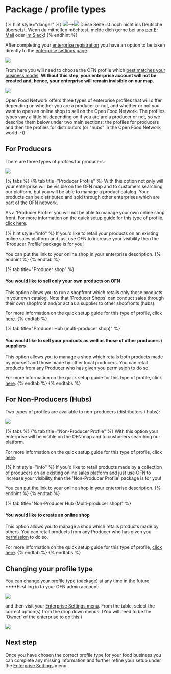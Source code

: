 # Package / profile types

{% hint style="danger" %}
![](https://firebasestorage.googleapis.com/v0/b/gitbook-28427.appspot.com/o/assets%2F-L9rgk4wEweX_zxXIzmW%2F-LpeYcYHvFT89zDzVlG4%2F-LpeZq2i0oaAbNYfYfu5%2FCapture%20du%202019-09-26%2000-38-19.png?alt=media&token=aef3eea2-4d60-4d24-99ec-6edbda36b45c)--&gt;​![](https://firebasestorage.googleapis.com/v0/b/gitbook-28427.appspot.com/o/assets%2F-L9rgk4wEweX_zxXIzmW%2F-MdHZQzZkj-9uNA4c3qD%2F-MdIF6yxdsNWC5BK3awW%2FFlagge%20Deutschland.jpg?alt=media&token=9bbe895b-2aa1-40da-8221-01fb74558b92) Diese Seite ist noch nicht ins Deutsche übersetzt. Wenn du mithelfen möchtest, melde dich gerne bei uns [per E-Mail](mailto:konrad@openfoodnetwork.de) oder [im Slack](https://join.slack.com/t/openfoodnetwork/shared_invite/zt-9sjkjdlu-r02kUMP1zbrTgUhZhYPF~A)!
{% endhint %}

After completing your [enterprise registration](../register-and-create-your-profile.md) you have an option to be taken directly to the [enterprise settings page](enterprise-settings.md).

![](../../.gitbook/assets/newregister.jpg)

From here you will need to choose the OFN profile which [best matches your business model](../../your-quick-start-on-ofn-given-who-you-are.md). **Without this step, your enterprise account will not be created and, hence, your enterprise will remain invisible on our map.** 

![](../../.gitbook/assets/newchoose.jpg)

Open Food Network offers three types of enterprise profiles that will differ depending on whether you are a producer or not, and whether or not you want to open an online shop to sell on the Open Food Network. The profiles types vary a little bit depending on if you are are a producer or not, so we describe them below under two main sections: the profiles for producers and then the profiles for distributors \(or "hubs" in the Open Food Network world :-\)\).

## For Producers

There are three types of profiles for producers:

![](../../.gitbook/assets/prod_choosenew.jpg)

{% tabs %}
{% tab title="Producer Profile" %}
With this option not only will your enterprise will be visible on the OFN map and to customers searching our platform, but you will be able to manage a product catalog. Your products can be distributed and sold through other enterprises which are part of the OFN network. 

As a 'Producer Profile' you will not be able to manage your own online shop front. For more information on the quick setup guide for this type of profile, [click here](../../quick-start-guides/).

{% hint style="info" %}
If you'd like to retail your products on an existing online sales platform and just use OFN to increase your visibility then the 'Producer Profile' package is for you!

You can put the link to your online shop in your enterprise description.
{% endhint %}
{% endtab %}

{% tab title="Producer shop" %}
#### You would like to sell only your own products on OFN

This option allows you to run a shopfront which retails only those products in your own catalog. Note that 'Producer Shops' can conduct sales through their own shopfront and/or act as a supplier to other shopfronts \(hubs\). 

For more information on the quick setup guide for this type of profile, click [here](../../quick-start-guides/).
{% endtab %}

{% tab title="Producer Hub \(multi-producer shop\)" %}
#### You would like to sell your products as well as those of other producers / suppliers 

This option allows you to manage a shop which retails both products made by yourself and those made by other local producers.  You can retail products from any Producer who has given you [permission](create-or-connect-with-your-supplying-producers.md) to do so. 

 For more information on the quick setup guide for this type of profile, click [here](../../quick-start-guides/).
{% endtab %}
{% endtabs %}

## For Non-Producers \(Hubs\)

Two types of profiles are available to non-producers \(distributors / hubs\):

![](../../.gitbook/assets/nonprod_new.jpg)

{% tabs %}
{% tab title="Non-Producer Profile" %}
With this option your enterprise will be visible on the OFN map and to customers searching our platform. 

For more information on the quick setup guide for this type of profile, click [here](../../quick-start-guides/).

{% hint style="info" %}
If you'd like to retail products made by a collection of producers on an existing online sales platform and just use OFN to increase your visibility then the 'Non-Producer Profile' package is for you!

You can put the link to your online shop in your enterprise description.
{% endhint %}
{% endtab %}

{% tab title="Non-Producer Hub \(Multi-producer shop\)" %}
#### You would like to create an online shop

This option allows you to manage a shop which retails products made by others. You can retail products from any Producer who has given you [permission](create-or-connect-with-your-supplying-producers.md) to do so. 

 For more information on the quick setup guide for this type of profile, [click here](../../quick-start-guides/multi-producers-shop-hub-quick-setup-guide.md).
{% endtab %}
{% endtabs %}

## Changing your profile type

You can change your profile type \(package\) at any time in the future.  ****First log in to your OFN admin account:

![](../../.gitbook/assets/access1%20%282%29%20%282%29%20%281%29.jpg)

and then visit your [Enterprise Settings menu](enterprise-settings.md). From the table, select the correct option\(s\) from the drop down menus.  \(You will need to be the '[Owner](enterprise-settings.md#users)' of the enterprise to do this.\)

![](../../.gitbook/assets/enterprisetable.jpg)

## Next step

Once you have chosen the correct profile type for your food business you can complete any missing information and further refine your setup under the [Enterprise Settings](enterprise-settings.md) menu. 

